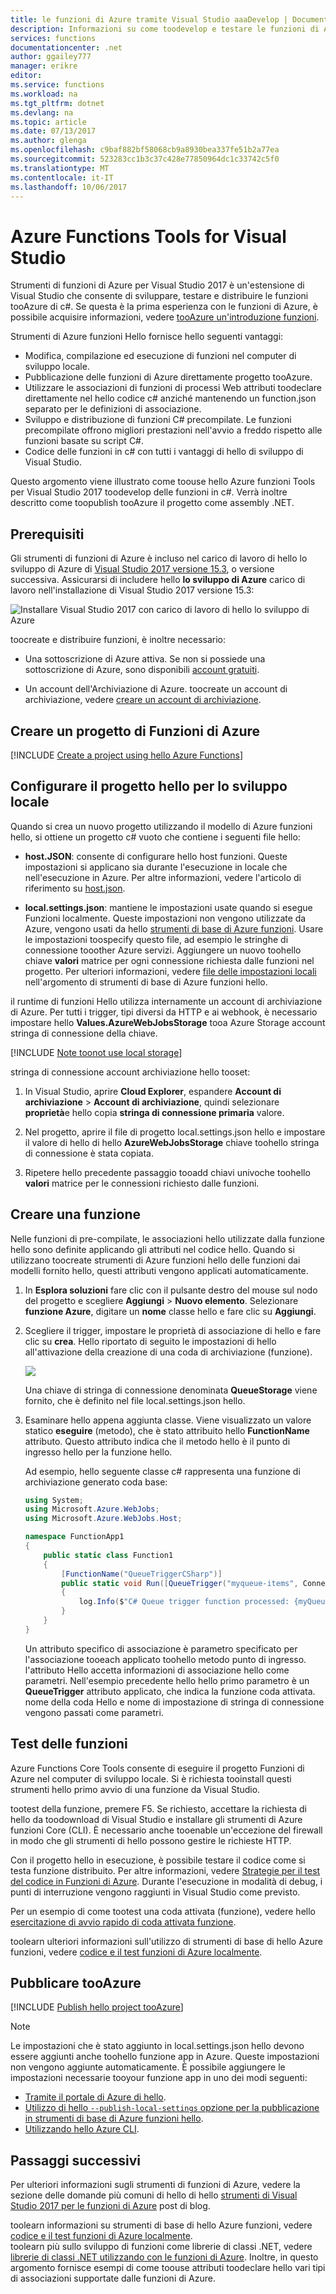 ```yaml
---
title: le funzioni di Azure tramite Visual Studio aaaDevelop | Documenti Microsoft
description: Informazioni su come toodevelop e testare le funzioni di Azure utilizzando gli strumenti di funzioni di Azure per Visual Studio 2017.
services: functions
documentationcenter: .net
author: ggailey777
manager: erikre
editor: 
ms.service: functions
ms.workload: na
ms.tgt_pltfrm: dotnet
ms.devlang: na
ms.topic: article
ms.date: 07/13/2017
ms.author: glenga
ms.openlocfilehash: c9baf882bf58068cb9a8930bea337fe51b2a77ea
ms.sourcegitcommit: 523283cc1b3c37c428e77850964dc1c33742c5f0
ms.translationtype: MT
ms.contentlocale: it-IT
ms.lasthandoff: 10/06/2017
---
```

# <a name="azure-functions-tools-for-visual-studio"></a>Azure Functions Tools for Visual Studio  

Strumenti di funzioni di Azure per Visual Studio 2017 è un'estensione di Visual Studio che consente di sviluppare, testare e distribuire le funzioni tooAzure di c#. Se questa è la prima esperienza con le funzioni di Azure, è possibile acquisire informazioni, vedere [tooAzure un'introduzione funzioni](functions-overview.md).

Strumenti di Azure funzioni Hello fornisce hello seguenti vantaggi: 

* Modifica, compilazione ed esecuzione di funzioni nel computer di sviluppo locale. 
* Pubblicazione delle funzioni di Azure direttamente progetto tooAzure. 
* Utilizzare le associazioni di funzioni di processi Web attributi toodeclare direttamente nel hello codice c# anziché mantenendo un function.json separato per le definizioni di associazione.
* Sviluppo e distribuzione di funzioni C# precompilate. Le funzioni precompilate offrono migliori prestazioni nell'avvio a freddo rispetto alle funzioni basate su script C#. 
* Codice delle funzioni in c# con tutti i vantaggi di hello di sviluppo di Visual Studio. 

Questo argomento viene illustrato come toouse hello Azure funzioni Tools per Visual Studio 2017 toodevelop delle funzioni in c#. Verrà inoltre descritto come toopublish tooAzure il progetto come assembly .NET.

## <a name="prerequisites"></a>Prerequisiti

Gli strumenti di funzioni di Azure è incluso nel carico di lavoro di hello lo sviluppo di Azure di [Visual Studio 2017 versione 15.3](https://www.visualstudio.com/vs/), o versione successiva. Assicurarsi di includere hello **lo sviluppo di Azure** carico di lavoro nell'installazione di Visual Studio 2017 versione 15.3:

![Installare Visual Studio 2017 con carico di lavoro di hello lo sviluppo di Azure](./media/functions-create-your-first-function-visual-studio/functions-vs-workloads.png)

toocreate e distribuire funzioni, è inoltre necessario:

* Una sottoscrizione di Azure attiva. Se non si possiede una sottoscrizione di Azure, sono disponibili [account gratuiti](https://azure.microsoft.com/free/?WT.mc_id=A261C142F).

* Un account dell'Archiviazione di Azure. toocreate un account di archiviazione, vedere [creare un account di archiviazione](../storage/common/storage-create-storage-account.md#create-a-storage-account).  
## <a name="create-an-azure-functions-project"></a>Creare un progetto di Funzioni di Azure 

[!INCLUDE [Create a project using hello Azure Functions](../../includes/functions-vstools-create.md)]


## <a name="configure-hello-project-for-local-development"></a>Configurare il progetto hello per lo sviluppo locale

Quando si crea un nuovo progetto utilizzando il modello di Azure funzioni hello, si ottiene un progetto c# vuoto che contiene i seguenti file hello:

* **host.JSON**: consente di configurare hello host funzioni. Queste impostazioni si applicano sia durante l'esecuzione in locale che nell'esecuzione in Azure. Per altre informazioni, vedere l'articolo di riferimento su [host.json](https://github.com/Azure/azure-webjobs-sdk-script/wiki/host.json).
    
* **local.settings.json**: mantiene le impostazioni usate quando si esegue Funzioni localmente. Queste impostazioni non vengono utilizzate da Azure, vengono usati da hello [strumenti di base di Azure funzioni](functions-run-local.md). Usare le impostazioni toospecify questo file, ad esempio le stringhe di connessione tooother Azure servizi. Aggiungere un nuovo toohello chiave **valori** matrice per ogni connessione richiesta dalle funzioni nel progetto. Per ulteriori informazioni, vedere [file delle impostazioni locali](functions-run-local.md#local-settings-file) nell'argomento di strumenti di base di Azure funzioni hello.

il runtime di funzioni Hello utilizza internamente un account di archiviazione di Azure. Per tutti i trigger, tipi diversi da HTTP e ai webhook, è necessario impostare hello **Values.AzureWebJobsStorage** tooa Azure Storage account stringa di connessione della chiave.

[!INCLUDE [Note toonot use local storage](../../includes/functions-local-settings-note.md)]

 stringa di connessione account archiviazione hello tooset:

1. In Visual Studio, aprire **Cloud Explorer**, espandere **Account di archiviazione** > **Account di archiviazione**, quindi selezionare **proprietà**e hello copia **stringa di connessione primaria** valore.   

2. Nel progetto, aprire il file di progetto local.settings.json hello e impostare il valore di hello di hello **AzureWebJobsStorage** chiave toohello stringa di connessione è stata copiata.

3. Ripetere hello precedente passaggio tooadd chiavi univoche toohello **valori** matrice per le connessioni richiesto dalle funzioni.  

## <a name="create-a-function"></a>Creare una funzione

Nelle funzioni di pre-compilate, le associazioni hello utilizzate dalla funzione hello sono definite applicando gli attributi nel codice hello. Quando si utilizzano toocreate strumenti di Azure funzioni hello delle funzioni dai modelli fornito hello, questi attributi vengono applicati automaticamente. 

1. In **Esplora soluzioni** fare clic con il pulsante destro del mouse sul nodo del progetto e scegliere **Aggiungi** > **Nuovo elemento**. Selezionare **funzione Azure**, digitare un **nome** classe hello e fare clic su **Aggiungi**.

2. Scegliere il trigger, impostare le proprietà di associazione di hello e fare clic su **crea**. Hello riportato di seguito le impostazioni di hello all'attivazione della creazione di una coda di archiviazione (funzione). 

    ![](./media/functions-develop-vs/functions-vstools-create-queuetrigger.png)
    
    Una chiave di stringa di connessione denominata **QueueStorage** viene fornito, che è definito nel file local.settings.json hello. 
 
3. Esaminare hello appena aggiunta classe. Viene visualizzato un valore statico **eseguire** (metodo), che è stato attribuito hello **FunctionName** attributo. Questo attributo indica che il metodo hello è il punto di ingresso hello per la funzione hello. 

    Ad esempio, hello seguente classe c# rappresenta una funzione di archiviazione generato coda base:

    ````csharp
    using System;
    using Microsoft.Azure.WebJobs;
    using Microsoft.Azure.WebJobs.Host;
    
    namespace FunctionApp1
    {
        public static class Function1
        {
            [FunctionName("QueueTriggerCSharp")]        
            public static void Run([QueueTrigger("myqueue-items", Connection = "QueueStorage")]string myQueueItem, TraceWriter log)
            {
                log.Info($"C# Queue trigger function processed: {myQueueItem}");
            }
        }
    } 
    ````
 
    Un attributo specifico di associazione è parametro specificato per l'associazione tooeach applicato toohello metodo punto di ingresso. l'attributo Hello accetta informazioni di associazione hello come parametri. Nell'esempio precedente hello hello primo parametro è un **QueueTrigger** attributo applicato, che indica la funzione coda attivata. nome della coda Hello e nome di impostazione di stringa di connessione vengono passati come parametri.  

## <a name="testing-functions"></a>Test delle funzioni

Azure Functions Core Tools consente di eseguire il progetto Funzioni di Azure nel computer di sviluppo locale. Si è richiesta tooinstall questi strumenti hello primo avvio di una funzione da Visual Studio.  

tootest della funzione, premere F5. Se richiesto, accettare la richiesta di hello da toodownload di Visual Studio e installare gli strumenti di Azure funzioni Core (CLI).  È necessario anche tooenable un'eccezione del firewall in modo che gli strumenti di hello possono gestire le richieste HTTP.

Con il progetto hello in esecuzione, è possibile testare il codice come si testa funzione distribuito. Per altre informazioni, vedere [Strategie per il test del codice in Funzioni di Azure](functions-test-a-function.md). Durante l'esecuzione in modalità di debug, i punti di interruzione vengono raggiunti in Visual Studio come previsto. 

Per un esempio di come tootest una coda attivata (funzione), vedere hello [esercitazione di avvio rapido di coda attivata funzione](functions-create-storage-queue-triggered-function.md#test-the-function).  

toolearn ulteriori informazioni sull'utilizzo di strumenti di base di hello Azure funzioni, vedere [codice e il test funzioni di Azure localmente](functions-run-local.md).

## <a name="publish-tooazure"></a>Pubblicare tooAzure

[!INCLUDE [Publish hello project tooAzure](../../includes/functions-vstools-publish.md)]

>[!NOTE]  
>Le impostazioni che è stato aggiunto in local.settings.json hello devono essere aggiunti anche toohello funzione app in Azure. Queste impostazioni non vengono aggiunte automaticamente. È possibile aggiungere le impostazioni necessarie tooyour funzione app in uno dei modi seguenti:
>
>* [Tramite il portale di Azure di hello](functions-how-to-use-azure-function-app-settings.md#settings).
>* [Utilizzo di hello `--publish-local-settings` opzione per la pubblicazione in strumenti di base di Azure funzioni hello](functions-run-local.md#publish).
>* [Utilizzando hello Azure CLI](/cli/azure/functionapp/config/appsettings#set). 

## <a name="next-steps"></a>Passaggi successivi

Per ulteriori informazioni sugli strumenti di funzioni di Azure, vedere la sezione delle domande più comuni di hello di hello [strumenti di Visual Studio 2017 per le funzioni di Azure](https://blogs.msdn.microsoft.com/webdev/2017/05/10/azure-function-tools-for-visual-studio-2017/) post di blog.

toolearn informazioni su strumenti di base di hello Azure funzioni, vedere [codice e il test funzioni di Azure localmente](functions-run-local.md).  
toolearn più sullo sviluppo di funzioni come librerie di classi .NET, vedere [librerie di classi .NET utilizzando con le funzioni di Azure](functions-dotnet-class-library.md). Inoltre, in questo argomento fornisce esempi di come toouse attributi toodeclare hello vari tipi di associazioni supportate dalle funzioni di Azure.    
